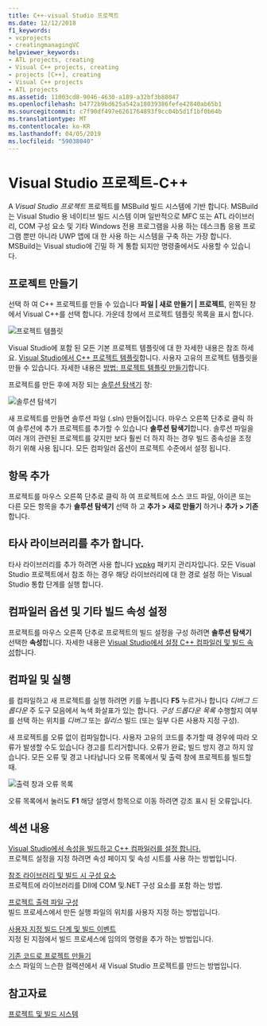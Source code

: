 ```yaml
---
title: C++-visual Studio 프로젝트
ms.date: 12/12/2018
f1_keywords:
- vcprojects
- creatingmanagingVC
helpviewer_keywords:
- ATL projects, creating
- Visual C++ projects, creating
- projects [C++], creating
- Visual C++ projects
- ATL projects
ms.assetid: 11003cd8-9046-4630-a189-a32bf3b88047
ms.openlocfilehash: b4772b9bd625a542a18039386fefe42840ab65b1
ms.sourcegitcommit: c7f90df497e6261764893f9cc04b5d1f1bf0b64b
ms.translationtype: MT
ms.contentlocale: ko-KR
ms.lasthandoff: 04/05/2019
ms.locfileid: "59038040"
---
```

# <a name="visual-studio-projects---c"></a>Visual Studio 프로젝트-C++

A *Visual Studio 프로젝트* 프로젝트를 MSBuild 빌드 시스템에 기반 합니다. MSBuild는 Visual Studio 용 네이티브 빌드 시스템 이며 일반적으로 MFC 또는 ATL 라이브러리, COM 구성 요소 및 기타 Windows 전용 프로그램을 사용 하는 데스크톱 응용 프로그램 뿐만 아니라 UWP 앱에 대 한 사용 하는 시스템을 구축 하는 가장 합니다. MSBuild는 Visual studio에 긴밀 하 게 통합 되지만 명령줄에서도 사용할 수 있습니다. 

## <a name="create-a-project"></a>프로젝트 만들기

선택 하 여 C++ 프로젝트를 만들 수 있습니다 **파일 &#124; 새로 만들기 &#124; 프로젝트**, 왼쪽된 창에서 Visual C++를 선택 합니다. 가운데 창에서 프로젝트 템플릿 목록을 표시 합니다. 

   ![프로젝트 템플릿](../overview/media/vs2017-new-project.png " Visual Studio 2017 새 프로젝트 대화 상자")

Visual Studio에 포함 된 모든 기본 프로젝트 템플릿에 대 한 자세한 내용은 참조 하세요. [Visual Studio에서 C++ 프로젝트 템플릿](reference/visual-cpp-project-types.md)합니다. 사용자 고유의 프로젝트 템플릿을 만들 수 있습니다. 자세한 내용은 [방법: 프로젝트 템플릿 만들기](/visualstudio/ide/how-to-create-project-templates)합니다.

프로젝트를 만든 후에 저장 되는 [솔루션 탐색기](/visualstudio/ide/solutions-and-projects-in-visual-studio) 창:

   ![솔루션 탐색기](media/mathlibrary-solution-explorer-153.png)

새 프로젝트를 만들면 솔루션 파일 (.sln) 만들어집니다. 마우스 오른쪽 단추로 클릭 하 여 솔루션에 추가 프로젝트를 추가할 수 있습니다 **솔루션 탐색기**합니다. 솔루션 파일을 여러 개의 관련된 프로젝트를 갖지만 보다 훨씬 더 하지 하는 경우 빌드 종속성을 조정 하기 위해 사용 됩니다. 모든 컴파일러 옵션이 프로젝트 수준에서 설정 됩니다.

## <a name="add-items"></a>항목 추가

프로젝트를 마우스 오른쪽 단추로 클릭 하 여 프로젝트에 소스 코드 파일, 아이콘 또는 다른 모든 항목을 추가 **솔루션 탐색기** 선택 하 고 **추가 > 새로 만들기** 하거나 **추가 > 기존**합니다.

## <a name="add-third-party-libraries"></a>타사 라이브러리를 추가 합니다.

타사 라이브러리를 추가 하려면 사용 합니다 [vcpkg](vcpkg.md) 패키지 관리자입니다. 모든 Visual Studio 프로젝트에서 참조 하는 경우 해당 라이브러리에 대 한 경로 설정 하는 Visual Studio 통합 단계를 실행 합니다. 

## <a name="set-compiler-options-and-other-build-properties"></a>컴파일러 옵션 및 기타 빌드 속성 설정

프로젝트를 마우스 오른쪽 단추로 프로젝트의 빌드 설정을 구성 하려면 **솔루션 탐색기** 선택한 **속성**합니다. 자세한 내용은 [Visual Studio에서 설정 C++ 컴파일러 및 빌드 속성](working-with-project-properties.md)합니다.

## <a name="compile-and-run"></a>컴파일 및 실행

를 컴파일하고 새 프로젝트를 실행 하려면 키를 누릅니다 **F5** 누르거나 합니다 *디버그 드롭다운* 주 도구 모음에서 녹색 화살표가 있는 합니다. *구성 드롭다운 목록* 수행할지 여부를 선택 하는 위치를 *디버그* 또는 *릴리스* 빌드 (또는 일부 다른 사용자 지정 구성).

새 프로젝트를 오류 없이 컴파일합니다. 사용자 고유의 코드를 추가할 때 경우에 따라 오류가 발생할 수도 있습니다 경고를 트리거합니다. 오류가 완료; 빌드 방지 경고 하지 않습니다. 모든 오류 및 경고 나타납니다 오류 목록에서 및 출력 창에 프로젝트를 빌드할 때. 

   ![출력 창과 오류 목록](../overview/media/vs2017-output-error-list.png)

오류 목록에서 눌러도 **F1** 해당 설명서 항목으로 이동 하려면 강조 표시 된 오류입니다.

## <a name="in-this-section"></a>섹션 내용

[Visual Studio에서 속성을 빌드하고 C++ 컴파일러를 설정 합니다.](working-with-project-properties.md)<br/>
프로젝트 설정을 지정 하려면 속성 페이지 및 속성 시트를 사용 하는 방법입니다.

[참조 라이브러리 및 빌드 시 구성 요소](adding-references-in-visual-cpp-projects.md)<br/>
프로젝트에 라이브러리를 Dll에 COM 및.NET 구성 요소를 포함 하는 방법.
 
[프로젝트 출력 파일 구성](how-to-organize-project-output-files-for-builds.md)<br/>
빌드 프로세스에서 만든 실행 파일의 위치를 사용자 지정 하는 방법입니다.

[사용자 지정 빌드 단계 및 빌드 이벤트](understanding-custom-build-steps-and-build-events.md)<br/>
지정 된 지점에서 빌드 프로세스에 임의의 명령을 추가 하는 방법입니다.

[기존 코드로 프로젝트 만들기](how-to-create-a-cpp-project-from-existing-code.md)<br/>
소스 파일의 느슨한 컬렉션에서 새 Visual Studio 프로젝트를 만드는 방법입니다.

## <a name="see-also"></a>참고자료

[프로젝트 및 빌드 시스템](projects-and-build-systems-cpp.md)<br>

